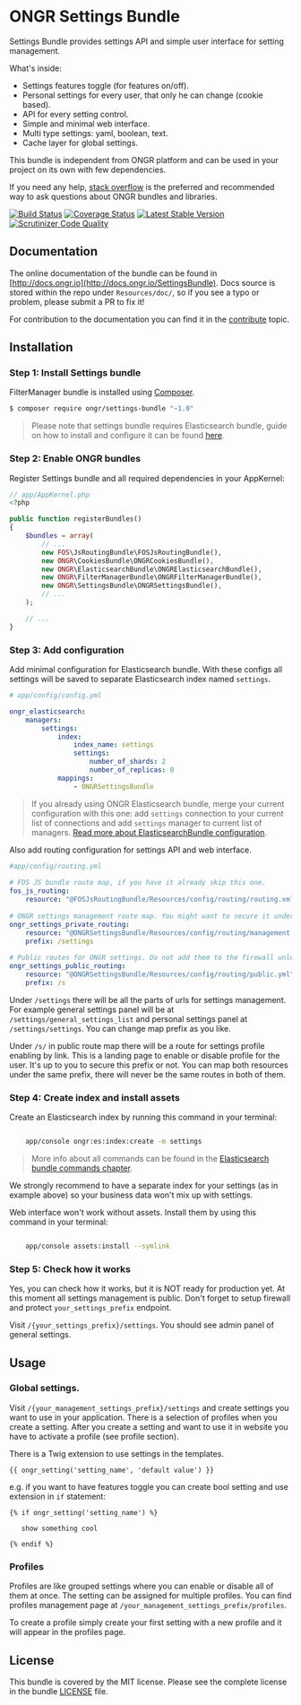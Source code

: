 # ONGR Settings Bundle

Settings Bundle provides settings API and simple user interface for setting management.

What's inside:

* Settings features toggle (for features on/off).
* Personal settings for every user, that only he can change (cookie based).
* API for every setting control.
* Simple and minimal web interface.
* Multi type settings: yaml, boolean, text.
* Cache layer for global settings.

This bundle is independent from ONGR platform and can be used in your project on its own with few dependencies.

If you need any help, [stack overflow](http://stackoverflow.com/questions/tagged/ongr)
is the preferred and recommended way to ask questions about ONGR bundles and libraries.

[![Build Status](https://travis-ci.org/ongr-io/SettingsBundle.svg?branch=master)](https://travis-ci.org/ongr-io/SettingsBundle)
[![Coverage Status](https://coveralls.io/repos/ongr-io/SettingsBundle/badge.svg?branch=master&service=github)](https://coveralls.io/github/ongr-io/SettingsBundle?branch=master)
[![Latest Stable Version](https://poser.pugx.org/ongr/settings-bundle/v/stable)](https://packagist.org/packages/ongr/settings-bundle)
[![Scrutinizer Code Quality](https://scrutinizer-ci.com/g/ongr-io/SettingsBundle/badges/quality-score.png?b=master)](https://scrutinizer-ci.com/g/ongr-io/SettingsBundle/?branch=master)

## Documentation

The online documentation of the bundle can be found in [http://docs.ongr.io](http://docs.ongr.io/SettingsBundle).
Docs source is stored within the repo under `Resources/doc/`, so if you see a typo or problem, please submit a PR to fix it!

For contribution to the documentation you can find it in the [contribute](http://docs.ongr.io/common/Contributing) topic.



## Installation

### Step 1: Install Settings bundle

FilterManager bundle is installed using [Composer](https://getcomposer.org).

```bash
$ composer require ongr/settings-bundle "~1.0"
```

> Please note that settings bundle requires Elasticsearch bundle, guide on how to install and configure it can be found [here](https://github.com/ongr-io/ElasticsearchBundle).

### Step 2: Enable ONGR bundles

Register Settings bundle and all required dependencies in your AppKernel:

```php
// app/AppKernel.php
<?php

public function registerBundles()
{
    $bundles = array(
        // ...
        new FOS\JsRoutingBundle\FOSJsRoutingBundle(),
        new ONGR\CookiesBundle\ONGRCookiesBundle(),
        new ONGR\ElasticsearchBundle\ONGRElasticsearchBundle(),
        new ONGR\FilterManagerBundle\ONGRFilterManagerBundle(),
        new ONGR\SettingsBundle\ONGRSettingsBundle(),
        // ...
    );

    // ...
}
```

### Step 3: Add configuration

Add minimal configuration for Elasticsearch bundle. With these configs all settings will be saved to separate Elasticsearch index named `settings`.

```yaml
# app/config/config.yml

ongr_elasticsearch:
    managers:
        settings:
            index:
                index_name: settings
                settings:
                    number_of_shards: 2
                    number_of_replicas: 0
            mappings:
                - ONGRSettingsBundle
```
> If you already using ONGR Elasticsearch bundle, merge your current configuration with this one: add `settings` connection to your current list of connections and add `settings` manager to current list of managers. [Read more about ElasticsearchBundle configuration](https://github.com/ongr-io/ElasticsearchBundle/blob/master/Resources/doc/configuration.md).

Also add routing configuration for settings API and web interface.

```yaml
#app/config/routing.yml
    
# FOS JS bundle route map, if you have it already skip this one.
fos_js_routing:
    resource: "@FOSJsRoutingBundle/Resources/config/routing/routing.xml"
    
# ONGR settings management route map. You might want to secure it under some firewall.
ongr_settings_private_routing:
    resource: "@ONGRSettingsBundle/Resources/config/routing/management.yml"
    prefix: /settings
    
# Public routes for ONGR settings. Do not add them to the firewall unless you know what you are doing.
ongr_settings_public_routing:
    resource: "@ONGRSettingsBundle/Resources/config/routing/public.yml"
    prefix: /s
```

Under `/settings` there will be all the parts of urls for settings management. For example general settings panel will be at `/settings/general_settings_list` and personal settings panel at `/settings/settings`.
You can change map prefix as you like.

Under `/s/` in public route map there will be a route for settings profile enabling by link. This is a landing page to enable or disable profile for the user. It's up to you to secure this prefix or not. You can map both resources under the same prefix, there will never be the same routes in both of them.

### Step 4: Create index and install assets

Create an Elasticsearch index by running this command in your terminal:

```bash

    app/console ongr:es:index:create -m settings

```

> More info about all commands can be found in the [Elasticsearch bundle commands chapter](https://github.com/ongr-io/ElasticsearchBundle/blob/master/Resources/doc/commands.md).

We strongly recommend to have a separate index for your settings (as in example above) so your business data won't mix up with settings.

Web interface won't work without assets. Install them by using this command in your terminal:

```bash

    app/console assets:install --symlink

```


### Step 5: Check how it works

Yes, you can check how it works, but it is NOT ready for production yet. At this moment all settings management is public. Don't forget to setup firewall and protect `your_settings_prefix` endpoint. 

Visit `/{your_settings_prefix}/settings`. You should see admin panel of general settings.


## Usage

### Global settings.

Visit `/{your_management_settings_prefix}/settings` and create settings you want to use in your application.
There is a selection of profiles when you create a setting. After you create a setting and want to use it in website you have to activate a profile (see profile section).
 
There is a Twig extension to use settings in the templates.
 
 ```
 {{ ongr_setting('setting_name', 'default value') }}
 ```
 
 e.g. if you want to have features toggle you can create bool setting and use extension in `if` statement:
 
 ```
 {% if ongr_setting('setting_name') %}
    
    show something cool
    
 {% endif %}
 ```
 
### Profiles
 
 Profiles are like grouped settings where you can enable or disable all of them at once. The setting can be assigned for multiple profiles.
 You can find profiles management page at `/your_management_settings_prefix/profiles`.
  
 To create a profile simply create your first setting with a new profile and it will appear in the profiles page.

## License

This bundle is covered by the MIT license. Please see the complete license in the bundle [LICENSE](LICENSE) file.
